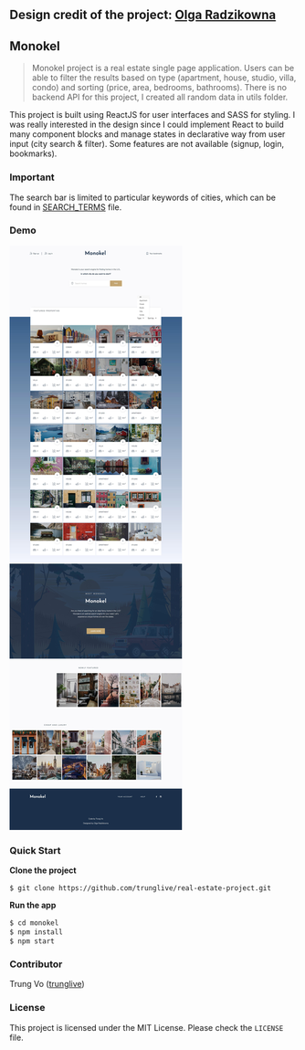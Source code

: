 **Design credit of the project: [Olga Radzikowna](https://dribbble.com/shots/4177962-Find-fancy-home-abroad/attachments/954897)**
----
## Monokel
> Monokel project is a real estate single page application. Users can be able to filter the results based on type (apartment, house, studio, villa, condo) and sorting (price, area, bedrooms, bathrooms). There is no backend API for this project, I created all random data in utils folder.

This project is built using ReactJS for user interfaces and SASS for styling. I was really interested in the design since I could implement React to build many component blocks and manage states in declarative way from user input (city search & filter). Some features are not available (signup, login, bookmarks).

### Important
The search bar is limited to particular keywords of cities, which can be found in 
[SEARCH_TERMS](SEARCH_TERMS.md) file.

### Demo
![screenshot](screenshot.jpg)

### Quick Start
**Clone the project**
```shell
$ git clone https://github.com/trunglive/real-estate-project.git
```
**Run the app**
```shell
$ cd monokel
$ npm install
$ npm start
```

### Contributor
Trung Vo ([trunglive](https://github.com/trunglive))

### License
This project is licensed under the MIT License. Please check the `LICENSE` file.